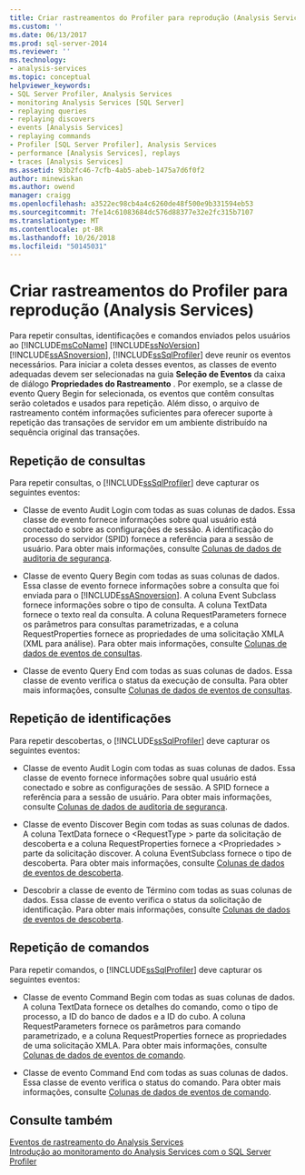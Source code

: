 ```yaml
---
title: Criar rastreamentos do Profiler para reprodução (Analysis Services) | Microsoft Docs
ms.custom: ''
ms.date: 06/13/2017
ms.prod: sql-server-2014
ms.reviewer: ''
ms.technology:
- analysis-services
ms.topic: conceptual
helpviewer_keywords:
- SQL Server Profiler, Analysis Services
- monitoring Analysis Services [SQL Server]
- replaying queries
- replaying discovers
- events [Analysis Services]
- replaying commands
- Profiler [SQL Server Profiler], Analysis Services
- performance [Analysis Services], replays
- traces [Analysis Services]
ms.assetid: 93b2fc46-7cfb-4ab5-abeb-1475a7d6f0f2
author: minewiskan
ms.author: owend
manager: craigg
ms.openlocfilehash: a3522ec98cb4a4c6260de48f500e9b331594eb53
ms.sourcegitcommit: 7fe14c61083684dc576d88377e32e2fc315b7107
ms.translationtype: MT
ms.contentlocale: pt-BR
ms.lasthandoff: 10/26/2018
ms.locfileid: "50145031"
---
```

# <a name="create-profiler-traces-for-replay-analysis-services"></a>Criar rastreamentos do Profiler para reprodução (Analysis Services)
  Para repetir consultas, identificações e comandos enviados pelos usuários ao [!INCLUDE[msCoName](../../includes/msconame-md.md)] [!INCLUDE[ssNoVersion](../../includes/ssnoversion-md.md)] [!INCLUDE[ssASnoversion](../../includes/ssasnoversion-md.md)], [!INCLUDE[ssSqlProfiler](../../includes/sssqlprofiler-md.md)] deve reunir os eventos necessários. Para iniciar a coleta desses eventos, as classes de evento adequadas devem ser selecionadas na guia **Seleção de Eventos** da caixa de diálogo **Propriedades do Rastreamento** . Por exemplo, se a classe de evento Query Begin for selecionada, os eventos que contêm consultas serão coletados e usados para repetição. Além disso, o arquivo de rastreamento contém informações suficientes para oferecer suporte à repetição das transações de servidor em um ambiente distribuído na sequência original das transações.  
  
## <a name="replay-for-queries"></a>Repetição de consultas  
 Para repetir consultas, o [!INCLUDE[ssSqlProfiler](../../includes/sssqlprofiler-md.md)] deve capturar os seguintes eventos:  
  
-   Classe de evento Audit Login com todas as suas colunas de dados. Essa classe de evento fornece informações sobre qual usuário está conectado e sobre as configurações de sessão. A identificação do processo do servidor (SPID) fornece a referência para a sessão de usuário. Para obter mais informações, consulte [Colunas de dados de auditoria de segurança](https://docs.microsoft.com/bi-reference/trace-events/security-audit-data-columns).  
  
-   Classe de evento Query Begin com todas as suas colunas de dados. Essa classe de evento fornece informações sobre a consulta que foi enviada para o [!INCLUDE[ssASnoversion](../../includes/ssasnoversion-md.md)]. A coluna Event Subclass fornece informações sobre o tipo de consulta. A coluna TextData fornece o texto real da consulta. A coluna RequestParameters fornece os parâmetros para consultas parametrizadas, e a coluna RequestProperties fornece as propriedades de uma solicitação XMLA (XML para análise). Para obter mais informações, consulte [Colunas de dados de eventos de consultas](https://docs.microsoft.com/bi-reference/trace-events/queries-events-data-columns).  
  
-   Classe de evento Query End com todas as suas colunas de dados. Essa classe de evento verifica o status da execução de consulta. Para obter mais informações, consulte [Colunas de dados de eventos de consultas](https://docs.microsoft.com/bi-reference/trace-events/queries-events-data-columns).  
  
## <a name="replay-for-discovers"></a>Repetição de identificações  
 Para repetir descobertas, o [!INCLUDE[ssSqlProfiler](../../includes/sssqlprofiler-md.md)] deve capturar os seguintes eventos:  
  
-   Classe de evento Audit Login com todas as suas colunas de dados. Essa classe de evento fornece informações sobre qual usuário está conectado e sobre as configurações de sessão. A SPID fornece a referência para a sessão de usuário. Para obter mais informações, consulte [Colunas de dados de auditoria de segurança](https://docs.microsoft.com/bi-reference/trace-events/security-audit-data-columns).  
  
-   Classe de evento Discover Begin com todas as suas colunas de dados. A coluna TextData fornece o \<RequestType > parte da solicitação de descoberta e a coluna RequestProperties fornece a \<Propriedades > parte da solicitação discover. A coluna EventSubclass fornece o tipo de descoberta. Para obter mais informações, consulte [Colunas de dados de eventos de descoberta](https://docs.microsoft.com/bi-reference/trace-events/discover-events-data-columns).  
  
-   Descobrir a classe de evento de Término com todas as suas colunas de dados. Essa classe de evento verifica o status da solicitação de identificação. Para obter mais informações, consulte [Colunas de dados de eventos de descoberta](https://docs.microsoft.com/bi-reference/trace-events/discover-events-data-columns).  
  
## <a name="replay-for-commands"></a>Repetição de comandos  
 Para repetir comandos, o [!INCLUDE[ssSqlProfiler](../../includes/sssqlprofiler-md.md)] deve capturar os seguintes eventos:  
  
-   Classe de evento Command Begin com todas as suas colunas de dados. A coluna TextData fornece os detalhes do comando, como o tipo de processo, a ID do banco de dados e a ID do cubo. A coluna RequestParameters fornece os parâmetros para comando parametrizado, e a coluna RequestProperties fornece as propriedades de uma solicitação XMLA. Para obter mais informações, consulte [Colunas de dados de eventos de comando](https://docs.microsoft.com/bi-reference/trace-events/command-events-data-columns).  
  
-   Classe de evento Command End com todas as suas colunas de dados. Essa classe de evento verifica o status do comando. Para obter mais informações, consulte [Colunas de dados de eventos de comando](https://docs.microsoft.com/bi-reference/trace-events/command-events-data-columns).  
  
## <a name="see-also"></a>Consulte também  
 [Eventos de rastreamento do Analysis Services](https://docs.microsoft.com/bi-reference/trace-events/analysis-services-trace-events)   
 [Introdução ao monitoramento do Analysis Services com o SQL Server Profiler](introduction-to-monitoring-analysis-services-with-sql-server-profiler.md)  
  
  
